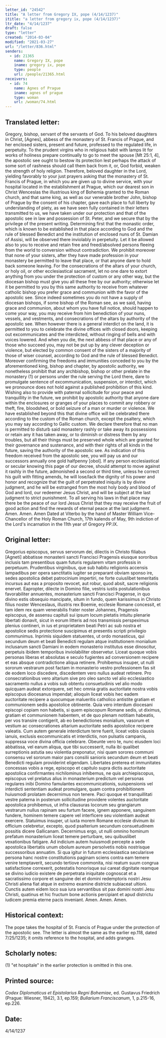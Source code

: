 ```yaml
---
letter_id: "24542"
title: "A letter from Gregory IX, pope (4/14/1237)"
ititle: "a letter from gregory ix, pope (4/14/1237)"
ltr_date: "4/14/1237"
draft: false
type: "letter"
created: "2014-03-04"
modified: "2021-03-27"
url: "/letter/836.html"
senders:
  - id: 21365
    name: Gregory IX, pope
    iname: gregory ix, pope
    type: people
    url: /people/21365.html
receivers:
  - id: 74
    name: Agnes of Prague
    iname: agnes of prague
    type: woman
    url: /woman/74.html
---
```

<h2> Translated letter:</h2>Gregory, bishop, servant of the servants of God.  To his beloved daughters in Christ, [Agnes], abbess of the monastery of St. Francis of Prague, and her enclosed sisters, present and future, professed to the regulated life, in perpetuity.
To the prudent virgins who in religious habit with lamps lit for works of holiness prepare continually to go to meet the spouse [Mt 25:1, 4], the apostolic see ought to bestow its protection lest perhaps the attack of some sort of rashness should call them back from it, or, God forbid, weaken the strength of holy religion.  Therefore, beloved daughter in the Lord, yielding favorably to your just prayers asking that the monastery of St. Francis of Prague, in which you are given up to divine service, with your hospital located in the establishment at Prague, which our dearest son in Christ Wenceslas the illustrious king of Bohemia granted to the Roman church, and that same king, as well as our venerable brother John, bishop of Prague by the consent of his chapter, gave each place to full liberty by understanding of piety, as we have seen fully contained in their letters transmitted to us, we have taken under our protection and that of the apostolic see in law and possession of St. Peter, and we secure that by the privilege of the present writing.
Determining first that the monastic order, which is known to be established in that place according to God and the rule of blessed Benedict and the institution of enclosed nuns of St. Damian of Assisi, will be observed there inviolably in perpetuity.  Let it be allowed also to you to receive and retain free and freed/absolved persons fleeing from the world to conversion without contradiction.  We prohibit moreover that none of your sisters, after they have made profession in your monastery be permitted to leave that place, or that anyone dare to hold back someone leaving.
For the consecrations of the altars of your church, or holy oil, or other ecclesiastical sacrament, let no one dare to extort anything from you under the protection of custom or any other way, but the diocesan bishop must give you all these free by our authority; otherwise let it be permitted to you by this same authority to receive from whatever catholic bishop you prefer grace and communion with the favor of the apostolic see.  Since indeed sometimes you do not have a supply of diocesan bishops, if some bishop of the Roman see, as we said, having grace and communion, about whom you have full notice, should happen to come your way, you may receive from him benediction of your nuns, vessels, and vestments, and consecrations of the altars by authority of the apostolic see.  When however there is a general interdict on the land, it is permitted to you to celebrate the divine offices with closed doors, keeping out excommunicates and the interdicted, without ringing of bells and with voices lowered.  And when you die, the next abbess of that place or any of those who succeed you, may not be put up by any clever deception or violence, but elected by common consent of the sisters of a majority of those of wiser counsel, according to God and the rule of blessed Benedict.
Moreover confirming the freedoms and immunities conceded to you by the aforementioned king, bishop and chapter, by apostolic authority, we nonetheless prohibit that any archbishop, bishop or other prelate in the monastery (1) or persons under the rule serving the Lord there, dare to promulgate sentence of excommunication, suspension, or interdict, which we pronounce does not hold against a published prohibition of this kind.  Wishing also to provide with paternal sollicitude for your peace and tranquillity in the future, we prohibit by apostolic authority that anyone dare within the enclosures or granges of your places to commit any robbery or theft, fire, bloodshed, or bold seizure of a man or murder or violence.
We have established beyond this that divine office will be celebrated there according to the custom of the Roman church, except the psaltery, which you may say according to Gallic custom.  We declare therefore that no man is permitted to disturb said monastery rashly or take away its possessions or retain any it has taken away, or to diminish or distress them by any troubles, but all their things must be preserved whole which are granted for their governance and sustenance, and with their rights of all kinds in the future, saving the authority of the apostolic see.  As indication of this freedom received from the apostolic see, you will pay us and our successors annually one gold halfpenny [obol].  If any person ecclesiastical or secular knowing this page of our decree, should attempt to move against it rashly in the future, admonished a second or third time, unless he correct his guilt with fitting amends, he will lose/lack the dignity of his power and honor and recognize that the guilt of perpetrated iniquity is by divine judgment, and he will be estranged from the most holy body and blood of God and lord, our redeemer Jesus Christ, and will be subject at the last judgment to strict punishment.  To all serving his laws in that place may there be the peace of our lord Jesus Christ that they may receive the fruit of good action and find the rewards of eternal peace at the last judgment.  Amen.  Amen.  Amen
Dated at Viterbo by the hand of Master William Vice-Chancellor of the Holy Roman Church, 17th kalends of May, 9th indiction of the Lord's incarnation in the 11th year of Gregory PP.IX.
<h2 class="mt-4"> Original letter:</h2>Gregorius episcopus, servus servorum dei, dilectis in Christo filiabus [Agneti] abbatisse monasterii sancti Francisci Pragensis eiusque sororibus inclusis tam presentibus quam futuris regularem vitam professis in perpetuum.  Prudentibus virginibus, que sub habitu religionis accensis lampadibus per opera sanctitatis iugiter se preparant obviam sponso ire, sedes apostolica debet patrocinium impertiri, ne forte cuiuslibet temeritatis incursus aut eas a proposito revocet, aut robur, quod absit, sacre religionis enervet.  Eapropter, dilecte in Domino filie, vestris iustis postulationibus favorabiliter annuentes, monasterium sancti Francisci Pragense, in quo divino estis obsequio mancipate, situm in fundo, quem karissimus in Christo filius noster Wenceslaus, illustris rex Boemie, ecclesie Romane concessit, et tam idem rex quam venerabilis frater noster Johannes, Pragensis episcopus, de assensu capituli sui ipsum locum pietatis intuitu plenarie libertati donavit, sicut in eorum litteris ad nos transmissis perspeximus plenius contineri, in ius et proprietatem beati Petri ac sub nostra et apostolice sedis protectione suscipimus et presentis scripti privilegio communimus.  Inprimis siquidem statuentes, ut ordo monasticus, qui secundum deum et beati Benedicti regulam atque institutionem monialium inclusarum sancti Damiani in eodem monasterio institutus esse dinoscitur, perpetuis ibidem temporibus inviolabiliter observetur.  Liceat quoque vobis personas liberas et absolutas e seculo fugientes ad conversionem recipere et eas absque contradictione aliqua retinere.  Prohibemus insuper, ut nulli sororum vestrarum post factam in monasterio vestro professionem fas sit de eodem loco discedere, discedentem vero nullus audeat retinere.  Pro consecrationibus vero altarium sive pro oleo sancto vel alio ecclesiastico sacramento nullus a vobis sub obtentu consuetudinis vel alio modo quicquam audeat extorquere, set hec omnia gratis auctoritate nostra vobis episcopus diocesanus impendat; alioquin liceat vobis hec eadem auctoritate recipere a quocumque malueritis catholico antistite gratiam et communionem sedis apostolice obtinente.  Quia vero interdum diocesani episcopi copiam non habetis, si quem episcopum Romane sedis, ut diximus, gratiam et communionem habentem, et de quo plenam notitiam habeatis, per vos transire contigerit, ab eo benedictiones monialium, vasorum et vestium ac consecrationes altarium auctoritate sedis apostolice recipere valeatis.  Cum autem generale interdictum terre fuerit, liceat vobis clausis ianuis, exclusis excommunicatis et interdictis, non pulsatis campanis, suppressa voce divina officia celebrare.  Obeunte vero te, nunc eiusdem loci abbatissa, vel earum aliqua, que tibi successerit, nulla ibi qualibet surreptionis astutia seu violentia preponatur, nisi quam sorores communi consensu vel sororum maior pars consilii sanioris secundum deum et beati Benedicti regulam providerint eligendam.   Libertates preterea et immunitates concessas vobis a rege, episcopo et capitulo supra dictis auctoritate apostolica confirmantes nichilominus inhibemus, ne quis archiepiscopus, episcopus vel prelatus alius in monasterium predictum vel personas regulares inibi Domino famulantes excommunicationis, suispensionis vel interdicti sententiam audeat promulgare, quam contra prohibitionem huiusmodi prolatam decernimus non tenere.  Paci quoque et tranquillitati vestre paterna in posterum sollicitudine providere volentes auctoritate apostolica prohibemus, ut infra clausuras locorum seu grangiarum vestrarum nullus rapinam seu furtum facere, ignem apponere, sanguinem fundere, hominem temere capere vel interficere seu violentiam audeat exercere.  Statuimus insuper, ut iuxta morem Romane ecclesie divinum ibi officium celebretur, excepto, quod psalterium secundum consuetudinem possitis dicere Gallicanam.  Decernimus ergo, ut nulli omnino hominum prefatum monasterium liceat temere perturbare, seu quibuslibet vexationibus fatigare.  Ad indicium autem huiusmodi percepte a sede apostolica libertatis unum obolum aureum persolvetis nobis nostrisque successoribus annuatim.
  Si qua igitur in futurm ecclesiastica secularisve persona hanc nostre constitutionis paginam sciens contra eam temere venire temptaverit, secundo tertiove commonita, nisi reatum suum congrua satisfactione correxerit, potestatis honorisque sui careat dignitate reamque se divino iudicio existere de perpetrata iniquitate cognoscat et a sacratissimo corpore et sanguine dei et domini redemptoris nostri Jesu Christi aliena fiat atque in extremo examine districte subiaceat ultioni.  Cunctis autem eidem loco sua iura servantibus sit pax domini nostri Jesu Christi, quatinus et hic fructum bone actionis percipiant et apud districtu iudicem premia eterne pacis inveniant.  Amen.  Amen.  Amen.
<h2 class="mt-4"> Historical context:</h2>The pope takes the hospital of St. Francis of Prague under the protection of the apostolic see.  The letter is almost the same as the earlier ep.118, dated 7/25/1235; it omits reference to the hospital, and adds granges.
<h2 class="mt-4"> Scholarly notes:</h2>(1) "et hospitale" in the earlier protection is omitted in this one.
<h2 class="mt-4"> Printed source:</h2><p><em>Codex Diplomaticus et Epistolarius Regni Bohemiae</em>, ed. Gustavus Friedrich (Prague: Wiesner, 1942), 3.1, ep.159; <em>Bullarium Franciscanum</em>, 1, p.215-16, ep.226.</p><h2 class="mt-4"> Date:</h2>4/14/1237